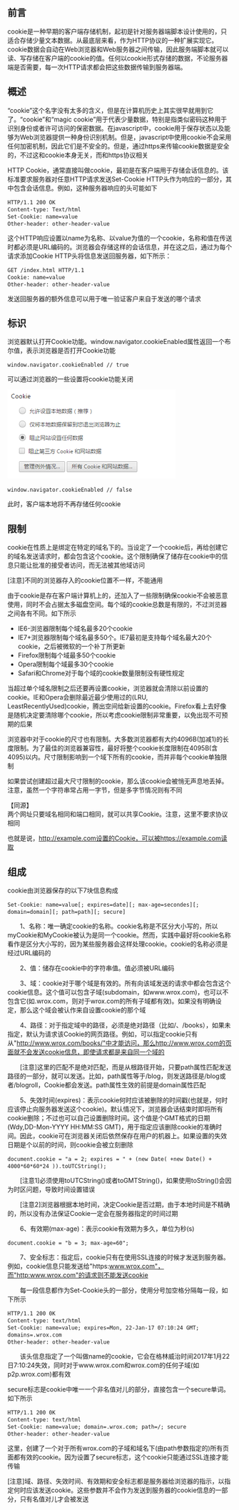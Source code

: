 ## 前言
cookie是一种早期的客户端存储机制，起初是针对服务器端脚本设计使用的，只适合存储少量文本数据。从最底层来看，作为HTTP协议的一种扩展实现它。cookie数据会自动在Web浏览器和Web服务器之间传输，因此服务端脚本就可以读、写存储在客户端的cookie的值。任何以cookie形式存储的数据，不论服务器端是否需要，每一次HTTP请求都会把这些数据传输到服务器端。

## 概述
“cookie”这个名字没有太多的含义，但是在计算机历史上其实很早就用到它了。“cookie”和“magic cookie”用于代表少量数据，特别是指类似密码这种用于识别身份或者许可访问的保密数据。在javascript中，cookie用于保存状态以及能够为Web浏览器提供一种身份识别机制。但是，javascript中使用cookie不会采用任何加密机制，因此它们是不安全的。但是，通过https来传输cookie数据是安全的，不过这和cookie本身无关，而和https协议相关

HTTP Cookie，通常直接叫做cookie，最初是在客户端用于存储会话信息的。该标准要求服务器对任意HTTP请求发送Set-Cookie HTTP头作为响应的一部分，其中包含会话信息。例如，这种服务器响应的头可能如下

```
HTTP/1.1 200 OK
Content-type: Text/html
Set-Cookie: name=value
Other-header: other-header-value
```

这个HTTP响应设置以name为名称、以value为值的一个cookie，名称和值在传送时都必须是URL编码的。浏览器会存储这样的会话信息，并在这之后，通过为每个请求添加Cookie HTTP头将信息发送回服务器，如下所示：

```
GET /index.html HTTP/1.1
Cookie: name=value
Other-header: other-header-value
```

发送回服务器的额外信息可以用于唯一验证客户来自于发送的哪个请求

## 标识
浏览器默认打开Cookie功能。window.navigator.cookieEnabled属性返回一个布尔值，表示浏览器是否打开Cookie功能

```
window.navigator.cookieEnabled // true
```
可以通过浏览器的一些设置将cookie功能关闭

![](./image/270.png)  

```
window.navigator.cookieEnabled // false
```

此时，客户端本地将不再存储任何cookie


## 限制

cookie在性质上是绑定在特定的域名下的。当设定了一个cookie后，再给创建它的域名发送请求时，都会包含这个cookie。这个限制确保了储存在cookie中的信息只能让批准的接受者访问，而无法被其他域访问

[注意]不同的浏览器存入的cookie位置不一样，不能通用

由于cookie是存在客户端计算机上的，还加入了一些限制确保cookie不会被恶意使用，同时不会占据太多磁盘空间。每个域的cookie总数是有限的，不过浏览器之间各有不同。如下所示

- IE6-浏览器限制每个域名最多20个cookie
- IE7+浏览器限制每个域名最多50个。IE7最初是支持每个域名最大20个cookie，之后被微软的一个补丁所更新
- Firefox限制每个域最多50个cookie
- Opera限制每个域最多30个cookie
- Safari和Chrome对于每个域的cookie数量限制没有硬性规定

当超过单个域名限制之后还要再设置cookie，浏览器就会清除以前设置的cookie。IE和Opera会删除最近最少使用过的(LRU, LeastRecentlyUsed)cookie，腾出空间给新设置的cookie。Firefox看上去好像是随机决定要清除哪个cookie，所以考虑cookie限制非常重要，以免出现不可预期的后果

浏览器中对于cookie的尺寸也有限制。大多数浏览器都有大约4096B(加减1)的长度限制。为了最佳的浏览器兼容性，最好将整个cookie长度限制在4095B(含4095)以内。尺寸限制影响到一个域下所有的cookie，而并非每个cookie单独限制

如果尝试创建超过最大尺寸限制的cookie，那么该cookie会被悄无声息地丢掉。注意，虽然一个字符串常占用一字节，但是多字节情况则有不同

【同源】  
两个网址只要域名相同和端口相同，就可以共享Cookie。注意，这里不要求协议相同

也就是说，http://example.com设置的Cookie，可以被https://example.com读取


## 组成
cookie由浏览器保存的以下7块信息构成

```
Set-Cookie: name=value[; expires=date][; max-age=secondes][; domain=domain][; path=path][; secure]
```

　　1、名称：唯一确定cookie的名称。cookie名称是不区分大小写的，所以myCookie和MyCookie被认为是同一个cookie。然而，实践中最好将cookie名称看作是区分大小写的，因为某些服务器会这样处理cookie。cookie的名称必须是经过URL编码的

　　2、值：储存在cookie中的字符串值。值必须被URL编码

　　3、域：cookie对于哪个域是有效的。所有向该域发送的请求中都会包含这个cookie信息。这个值可以包含子域(subdomain，如www.wrox.com)，也可以不包含它(如.wrox.com，则对于wrox.com的所有子域都有效)。如果没有明确设定，那么这个域会被认作来自设置cookie的那个域

　　4、路径：对于指定域中的路径，必须是绝对路径（比如/、/books），如果未指定，默认为请求该Cookie的网页路径。例如，可以指定cookie只有从"http://www.wrox.com/books/"中才能访问，那么http://www.wrox.com的页面就不会发送cookie信息，即使请求都是来自同一个域的

　　[注意]这里的匹配不是绝对匹配，而是从根路径开始，只要path属性匹配发送路径的一部分，就可以发送。比如，path属性等于/blog，则发送路径是/blog或者/blogroll，Cookie都会发送。path属性生效的前提是domain属性匹配

　　5、失效时间(expires)：表示cookie何时应该被删除的时间戳(也就是，何时应该停止向服务器发送这个cookie)。默认情况下，浏览器会话结束时即将所有cookie删除；不过也可以自己设置删除时间。这个值是个GMT格式的日期(Wdy,DD-Mon-YYYY HH:MM:SS GMT)，用于指定应该删除cookie的准确时间。因此，cookie可在浏览器关闭后依然保存在用户的机器上。如果设置的失效日期是个以前的时间，则cookie会被立刻删除

```
document.cookie = "a = 2; expires = " + (new Date( +new Date() + 4000*60*60*24 )).toUTCString();
```

　　[注意1]必须使用toUTCString()或者toGMTString()，如果使用toString()会因为时区问题，导致时间设置错误

　　[注意2]浏览器根据本地时间，决定Cookie是否过期，由于本地时间是不精确的，所以没有办法保证Cookie一定会在服务器指定的时间过期

　　6、有效期(max-age)：表示cookie有效期为多久，单位为秒(s)
```
document.cookie = "b = 3; max-age=60";
```

　　7、安全标志：指定后，cookie只有在使用SSL连接的时候才发送到服务器。例如，cookie信息只能发送给"https:www.wrox.com"，而"http:www.wrox.com"的请求则不能发送cookie

　　每一段信息都作为Set-Cookie头的一部分，使用分号加空格分隔每一段，如下所示

```
HTTP/1.1 200 0K
Content-type: text/html
Set-Cookie: name=value; expires=Mon, 22-Jan-17 07:10:24 GMT; domains=.wrox.com
Other-header: other-header-value
```

　　该头信息指定了一个叫做name的cookie，它会在格林威治时间2017年1月22日7:10:24失效，同时对于www.wrox.com和wrox.com的任何子域(如p2p.wrox.com)都有效

secure标志是cookie中唯一一个非名值对儿的部分，直接包含一个secure单词。如下所示
```
HTTP/1.1 200 0K
Content-type: text/html
Set-Cookie: name=value; domain=.wrox.com; path=/; secure
Other-header: other-header-value
```

这里，创建了一个对于所有wrox.com的子域和域名下(由path参数指定的)所有页面都有效的cookie。因为设置了secure标志，这个cookie只能通过SSL连接才能传输

[注意]域、路径、失效时间、有效期和安全标志都是服务器给浏览器的指示，以指定何时应该发送cookie。这些参数并不会作为发送到服务器的cookie信息的一部分，只有名值对儿才会被发送
